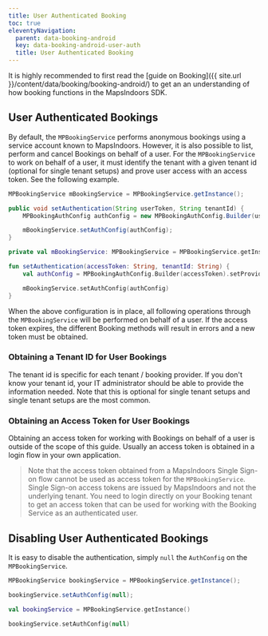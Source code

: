 ```yaml
---
title: User Authenticated Booking
toc: true
eleventyNavigation:
  parent: data-booking-android
  key: data-booking-android-user-auth
  title: User Authenticated Booking
---
```




<!-- reference to normal booking example -->
It is highly recommended to first read the [guide on Booking]({{ site.url }}/content/data/booking/booking-android/) to get an an understanding of how booking functions in the MapsIndoors SDK.
<!-- example showing how to input token/tenantId -->
## User Authenticated Bookings

By default, the `MPBookingService` performs anonymous bookings using a service account known to MapsIndoors. However, it is also possible to list, perform and cancel Bookings on behalf of a user. For the `MPBookingService` to work on behalf of a user, it must identify the tenant with a given tenant id (optional for single tenant setups) and prove user access with an access token. See the following example.

<mi-tabs>
<mi-tab label="Java" tab-for="java"></mi-tab>
<mi-tab label="Kotlin" tab-for="kotlin"></mi-tab>
<mi-tab-panel id="java">

```java
MPBookingService mBookingService = MPBookingService.getInstance();

public void setAuthentication(String userToken, String tenantId) {
    MPBookingAuthConfig authConfig = new MPBookingAuthConfig.Builder(userToken).setProviderTenantId(tenantId).build();

    mBookingService.setAuthConfig(authConfig);
}
```

</mi-tab-panel>
<mi-tab-panel id="kotlin">

```kotlin
private val mBookingService: MPBookingService = MPBookingService.getInstance()

fun setAuthentication(accessToken: String, tenantId: String) {
    val authConfig = MPBookingAuthConfig.Builder(accessToken).setProviderTenantId(tenantId).build()

    mBookingService.setAuthConfig(authConfig)
}
```

</mi-tab-panel>
</mi-tabs>

<!-- text about aquiring the token is the app makers job -->
When the above configuration is in place, all following operations through the `MPBookingService` will be performed on behalf of a user. If the access token expires, the different Booking methods will result in errors and a new token must be obtained.

### Obtaining a Tenant ID for User Bookings

The tenant id is specific for each tenant / booking provider. If you don't know your tenant id, your IT administrator should be able to provide the information needed. Note that this is optional for single tenant setups and single tenant setups are the most common.

### Obtaining an Access Token for User Bookings

Obtaining an access token for working with Bookings on behalf of a user is outside of the scope of this guide. Usually an access token is obtained in a login flow in your own application.

> Note that the access token obtained from a MapsIndoors Single Sign-on flow cannot be used as access token for the `MPBookingService`. Single Sign-on access tokens are issued by MapsIndoors and not the underlying tenant. You need to login directly on your Booking tenant to get an access token that can be used for working with the Booking Service as an authenticated user.

<!-- example of disabling UAB -->
## Disabling User Authenticated Bookings

It is easy to disable the authentication, simply `null` the `AuthConfig` on the `MPBookingService`.

<mi-tabs>
<mi-tab label="Java" tab-for="java"></mi-tab>
<mi-tab label="Kotlin" tab-for="kotlin"></mi-tab>
<mi-tab-panel id="java">

```java
MPBookingService bookingService = MPBookingService.getInstance();

bookingService.setAuthConfig(null);
```

</mi-tab-panel>
<mi-tab-panel id="kotlin">

```kotlin
val bookingService = MPBookingService.getInstance()

bookingService.setAuthConfig(null)
```

</mi-tab-panel>
</mi-tabs>
